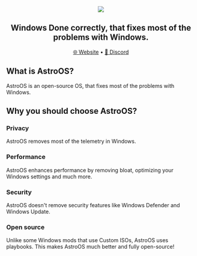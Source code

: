 <div align="center">
  <img src="https://raw.githubusercontent.com/AstroWin/.github/refs/heads/main/icon.png"  />
</div>
<h2 align="center">Windows Done correctly, that fixes most of the problems with Windows.</h2>

<p align="center">
  <a href="https://astrowin.is-a.dev" target="_blank">🌐 Website</a>
  •
  <a href="https://dsc.gg/enderdevcom" target="_blank">💬 Discord</a>
</p>

## What is AstroOS?
AstroOS is an open-source OS, that fixes most of the problems with Windows.

## Why you should choose AstroOS?
### Privacy
AstroOS removes most of the telemetry in Windows. 

### Performance
AstroOS enhances performance by removing bloat, optimizing your Windows settings and much more.

### Security
AstroOS doesn't remove security features like Windows Defender and Windows Update.

### Open source
Unlike some Windows mods that use Custom ISOs, AstroOS uses playbooks. This makes AstroOS much better and fully open-source!
